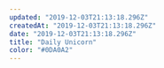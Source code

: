 ```yaml
---
updated: "2019-12-03T21:13:18.296Z"
createdAt: "2019-12-03T21:13:18.296Z"
date: "2019-12-03T21:13:18.296Z"
title: "Daily Unicorn"
color: "#0DA0A2"
---
```

